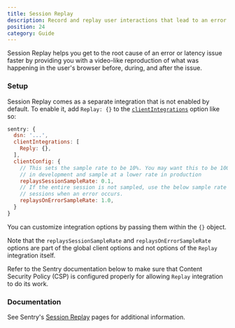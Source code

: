 ```yaml
---
title: Session Replay
description: Record and replay user interactions that lead to an error
position: 24
category: Guide
---
```


Session Replay helps you get to the root cause of an error or latency issue faster by providing you with a video-like reproduction of what was happening in the user's browser before, during, and after the issue.

### Setup

Session Replay comes as a separate integration that is not enabled by default. To enable it, add `Replay: {}` to the [`clientIntegrations`](/configuration/options#clientintegrations) option like so:

```js [nuxt.config.js]
sentry: {
  dsn: '...',
  clientIntegrations: [
    Reply: {},
  ],
  clientConfig: {
    // This sets the sample rate to be 10%. You may want this to be 100% while
    // in development and sample at a lower rate in production
    replaysSessionSampleRate: 0.1,
    // If the entire session is not sampled, use the below sample rate to sample
    // sessions when an error occurs.
    replaysOnErrorSampleRate: 1.0,
  }
}
```

You can customize integration options by passing them within the `{}` object.

<alert type="info">

  Note that the `replaysSessionSampleRate` and `replaysOnErrorSampleRate` options are part of the global client options and not options of the `Replay` integration itself.

</alert>

<alert type="info">

  Refer to the Sentry documentation below to make sure that Content Security Policy (CSP) is configured properly for allowing `Replay` integration to do its work.

</alert>

### Documentation

See Sentry's [Session Replay](https://docs.sentry.io/platforms/javascript/guides/vue/session-replay/) pages for additional information.
